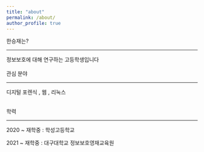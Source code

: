 ```yaml
---
title: "about"
permalink: /about/
author_profile: true
---
```


한승재는? 
<hr>
정보보호에 대해 연구하는 고등학생입니다<br>
<br>
관심 분야 
<hr>
디지털 포렌식 , 웹 , 리눅스 <br>
<br>

학력 
<hr>
2020 ~ 재학중 : 학성고등학교 <br>

2021 ~ 재학중 : 대구대학교 정보보호영재교육원 <br>
